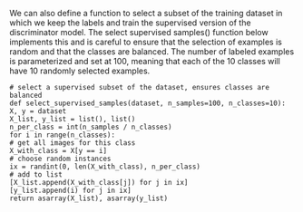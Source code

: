 
We can also define a function to select a subset of the training dataset in which we keep the labels and train the supervised version of the discriminator model. The select supervised samples()
function below implements this and is careful to ensure that the selection of examples is random
and that the classes are balanced. The number of labeled examples is parameterized and set at
100, meaning that each of the 10 classes will have 10 randomly selected examples.

```
# select a supervised subset of the dataset, ensures classes are balanced
def select_supervised_samples(dataset, n_samples=100, n_classes=10):
X, y = dataset
X_list, y_list = list(), list()
n_per_class = int(n_samples / n_classes)
for i in range(n_classes):
# get all images for this class
X_with_class = X[y == i]
# choose random instances
ix = randint(0, len(X_with_class), n_per_class)
# add to list
[X_list.append(X_with_class[j]) for j in ix]
[y_list.append(i) for j in ix]
return asarray(X_list), asarray(y_list)
```
